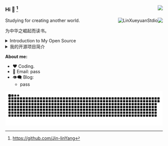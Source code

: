 ### Hi 👋  [^2]<img align="right" src="https://profile-counter.glitch.me/Jin-linYang/count.svg" />
<img align="right" src="https://github-readme-stats.vercel.app/api?username=Jin-linYang&show_icons=true&icon_color=805AD5&text_color=718096&bg_color=ffffff&hide_title=true&count_private=true" />

<p><img align="right" src="https://github-readme-streak-stats.herokuapp.com/?user=Jin-linYang" alt="LinXueyuanStdio" /></p>

Studying for creating another world.

为中华之崛起而读书。

<details>
<summary>Introduction to My Open Source</summary>

1. AI Series
  - pass



</details>


<details>
<summary>我的开源项目简介</summary>
  
1.
  | 数学公式识别系列                                                            |        |
  | :-------------------------------------------------------------------------- | :----- |
  | pass                                                                        | pass   |


2.
  | Android 系列                                                                  |                    |
  | :---------------------------------------------------------------------------- | :----------------- |
  | pass                                                                          | pass               |
  
3.
  | 人工智能系列                                                                                |                |
  | :------------------------------------------------------------------------------------------| :------------- |
  | pass                                                                                       | pass           |

4.

  | 个人项目：pass                                                                                                | 持续维护 N 年 +                        |                                                                                         |                                   |
  | :-------------------------------------------------------------------------------------------------------------- | :------------------------------------- | :-------------------------------------------------------------------------------------- | :-------------------------------- |
  | pass                                                                                                            | pass                                   | pass                                                                                 | pass                              |

  
  
</details>

**About me:**

- ❤️ Coding.
- 💬 Email: pass
- 👁‍🗨 Blog:
  - pass

<!-- 
my paper and code
  
  | paper                                                        | code                                             | 会议/期刊 | 状态 | 任务 | 简介 |
  | :----------------------------------------------------------- | :----------------------------------------------- | :-----: | :-----: | :------ |:------ |
  | Unsupervised Contrastive Deraining via Dual Graph Convolutional Network | ([pass](https://github.com/Jin-linYang/UCD)) | pass | pass | pass | pass |
 

 -->
![Game[^1]](github-user-contribution.svg)

[^1]: _generated with [Platane/snk](https://github.com/Platane/snk)

[^2]: <a href="https://github.com/Jin-linYang">https://github.com/Jin-linYang</a>

